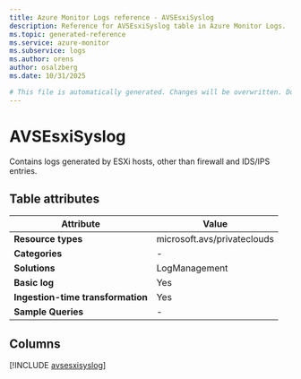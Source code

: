 ```yaml
---
title: Azure Monitor Logs reference - AVSEsxiSyslog
description: Reference for AVSEsxiSyslog table in Azure Monitor Logs.
ms.topic: generated-reference
ms.service: azure-monitor
ms.subservice: logs
ms.author: orens
author: osalzberg
ms.date: 10/31/2025

# This file is automatically generated. Changes will be overwritten. Do not change this file directly.
---
```


# AVSEsxiSyslog

Contains logs generated by ESXi hosts, other than firewall and IDS/IPS entries.


## Table attributes

|Attribute|Value|
|---|---|
|**Resource types**|microsoft.avs/privateclouds|
|**Categories**|-|
|**Solutions**| LogManagement|
|**Basic log**|Yes|
|**Ingestion-time transformation**|Yes|
|**Sample Queries**|-|



## Columns
  
[!INCLUDE [avsesxisyslog](~/reusable-content/ce-skilling/azure/includes/azure-monitor/reference/tables/avsesxisyslog-include.md)]
